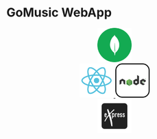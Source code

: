 # GoMusic WebApp

<!-- https://icons8.com -->
<div align="center">
    <a href="https://www.mongodb.com/" >
        <img src="frontend/src/Img/mongodb-logo.png" alt="mongodb" style="width:80px;height:80px;">
    </a>
    <br/>
    <a href="https://react.dev/" >
        <img src="frontend/src/Img/react-logo.png" alt="react" style="width:80px;height:80px;">
    </a>
    <a href="https://nodejs.org/en" >
        <img src="frontend/src/Img/nodejs-logo.png" alt="nodejs" style="width:80px;height:80px;">
    </a>
    <br/>
    <a href="https://expressjs.com/" >
        <img src="frontend/src/Img/express-logo.png" alt="expressjs" style="width:80px;height:80px;">
    </a>
</div>